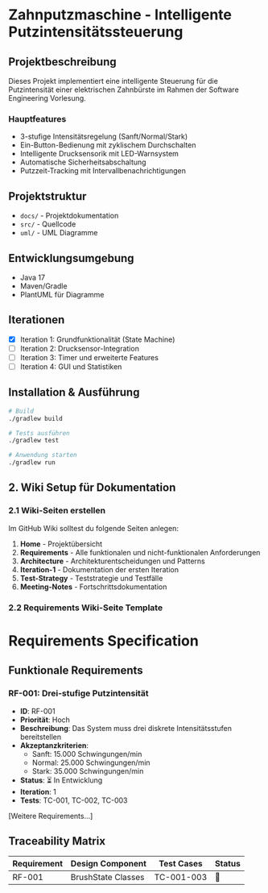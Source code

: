# Zahnputzmaschine - Intelligente Putzintensitätssteuerung

## Projektbeschreibung
Dieses Projekt implementiert eine intelligente Steuerung für die Putzintensität einer elektrischen Zahnbürste im Rahmen der Software Engineering Vorlesung.

### Hauptfeatures
- 3-stufige Intensitätsregelung (Sanft/Normal/Stark)
- Ein-Button-Bedienung mit zyklischem Durchschalten
- Intelligente Drucksensorik mit LED-Warnsystem
- Automatische Sicherheitsabschaltung
- Putzzeit-Tracking mit Intervallbenachrichtigungen

## Projektstruktur
- `docs/` - Projektdokumentation
- `src/` - Quellcode
- `uml/` - UML Diagramme

## Entwicklungsumgebung
- Java 17
- Maven/Gradle
- PlantUML für Diagramme

## Iterationen
- [x] Iteration 1: Grundfunktionalität (State Machine)
- [ ] Iteration 2: Drucksensor-Integration
- [ ] Iteration 3: Timer und erweiterte Features
- [ ] Iteration 4: GUI und Statistiken

## Installation & Ausführung
```bash
# Build
./gradlew build

# Tests ausführen
./gradlew test

# Anwendung starten
./gradlew run
```

## 2. Wiki Setup für Dokumentation

### 2.1 Wiki-Seiten erstellen
Im GitHub Wiki solltest du folgende Seiten anlegen:

1. **Home** - Projektübersicht
2. **Requirements** - Alle funktionalen und nicht-funktionalen Anforderungen
3. **Architecture** - Architekturentscheidungen und Patterns
4. **Iteration-1** - Dokumentation der ersten Iteration
5. **Test-Strategy** - Teststrategie und Testfälle
6. **Meeting-Notes** - Fortschrittsdokumentation

### 2.2 Requirements Wiki-Seite Template
# Requirements Specification

## Funktionale Requirements

### RF-001: Drei-stufige Putzintensität
- **ID**: RF-001
- **Priorität**: Hoch
- **Beschreibung**: Das System muss drei diskrete Intensitätsstufen bereitstellen
- **Akzeptanzkriterien**: 
  - Sanft: 15.000 Schwingungen/min
  - Normal: 25.000 Schwingungen/min
  - Stark: 35.000 Schwingungen/min
- **Status**: ⏳ In Entwicklung
- **Iteration**: 1
- **Tests**: TC-001, TC-002, TC-003

[Weitere Requirements...]

## Traceability Matrix
| Requirement | Design Component | Test Cases | Status |
|-------------|------------------|------------|---------|
| RF-001 | BrushState Classes | TC-001-003 | 🔄 |
